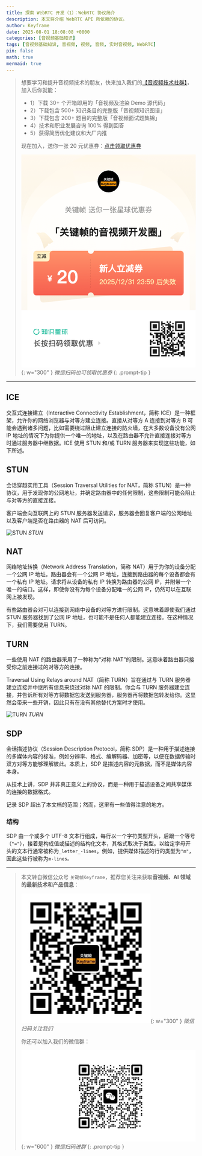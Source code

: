 ```yaml
---
title: 探索 WebRTC 开发（1）：WebRTC 协议简介
description: 本文将介绍 WebRTC API 所依赖的协议。
author: Keyframe
date: 2025-08-01 18:08:08 +0800
categories: [音视频基础知识]
tags: [音视频基础知识, 音视频, 视频, 音频, 实时音视频, WebRTC]
pin: false
math: true
mermaid: true
---
```


>想要学习和提升音视频技术的朋友，快来加入我们的<a href="https://t.zsxq.com/jRprT" target="_blank" rel="noopener noreferrer">【音视频技术社群】</a>，加入后你就能：
>
>- 1）下载 30+ 个开箱即用的「音视频及渲染 Demo 源代码」
>- 2）下载包含 500+ 知识条目的完整版「音视频知识图谱」
>- 3）下载包含 200+ 题目的完整版「音视频面试题集锦」
>- 4）技术和职业发展咨询 100% 得到回答
>- 5）获得简历优化建议和大厂内推
>  
>现在加入，送你一张 20 元优惠券：<a href="https://t.zsxq.com/jRprT" target="_blank" rel="noopener noreferrer">点击领取优惠券</a>
>
>![知识星球新人优惠券](assets/img/keyframe-zsxq-coupon.png){: w="300" }
>_微信扫码也可领取优惠券_
{: .prompt-tip }

---



## ICE

交互式连接建立（Interactive Connectivity Establishment，简称 ICE）是一种框架，允许你的网络浏览器与对等方建立连接。直接从对等方 A 连接到对等方 B 可能会遇到诸多问题，比如需要绕过阻止建立连接的防火墙，在大多数设备没有公网 IP 地址的情况下为你提供一个唯一的地址，以及在路由器不允许直接连接对等方时通过服务器中继数据。ICE 使用 STUN 和/或 TURN 服务器来实现这些功能，如下所述。

## STUN

会话穿越实用工具（Session Traversal Utilities for NAT，简称 STUN）是一种协议，用于发现你的公网地址，并确定路由器中的任何限制，这些限制可能会阻止与对等方的直接连接。

客户端会向互联网上的 STUN 服务器发送请求，服务器会回复客户端的公网地址以及客户端是否在路由器的 NAT 后可访问。

![STUN](https://developer.mozilla.org/en-US/docs/Web/API/WebRTC_API/Protocols/webrtc-stun.png)
_STUN_

## NAT

网络地址转换（Network Address Translation，简称 NAT）用于为你的设备分配一个公网 IP 地址。路由器会有一个公网 IP 地址，连接到路由器的每个设备都会有一个私有 IP 地址。请求将从设备的私有 IP 转换为路由器的公网 IP，并附带一个唯一的端口。这样，即使你没有为每个设备分配唯一的公网 IP，仍然可以在互联网上被发现。

有些路由器会对可以连接到网络中设备的对等方进行限制。这意味着即使我们通过 STUN 服务器找到了公网 IP 地址，也可能不是任何人都能建立连接。在这种情况下，我们需要使用 TURN。

## TURN

一些使用 NAT 的路由器采用了一种称为“对称 NAT”的限制。这意味着路由器只接受你之前连接过的对等方的连接。

Traversal Using Relays around NAT（简称 TURN）旨在通过与 TURN 服务器建立连接并中继所有信息来绕过对称 NAT 的限制。你会与 TURN 服务器建立连接，并告诉所有对等方将数据包发送到服务器，服务器再将数据包转发给你。这显然会带来一些开销，因此只有在没有其他替代方案时才使用。

![TURN](https://developer.mozilla.org/en-US/docs/Web/API/WebRTC_API/Protocols/webrtc-turn.png)
_TURN_

## SDP

会话描述协议（Session Description Protocol，简称 SDP）是一种用于描述连接的多媒体内容的标准，例如分辨率、格式、编解码器、加密等，以便在数据传输时双方对等方能够理解彼此。本质上，SDP 是描述内容的元数据，而不是媒体内容本身。

从技术上讲，SDP 并非真正意义上的协议，而是一种用于描述设备之间共享媒体的连接的数据格式。

记录 SDP 超出了本文档的范围；然而，这里有一些值得注意的地方。

### 结构

SDP 由一个或多个 UTF-8 文本行组成，每行以一个字符类型开头，后跟一个等号（`"="`），接着是构成值或描述的结构化文本，其格式取决于类型。以给定字母开头的文本行通常被称为`_letter_-lines`。例如，提供媒体描述的行的类型为`"m"`，因此这些行被称为`m-lines。`


---

> 本文转自微信公众号 `关键帧Keyframe`，推荐您关注来获取**音视频、AI 领域的最新技术和产品信息**：
>
>![微信公众号](assets/img/keyframe-mp.jpg){: w="300" }
>_微信扫码关注我们_
>
>你还可以加入我们的微信群：
>
>![关键帧的音视频开发群](assets/img/av-wechat-group.jpg){: w="600" }
>_微信扫码进群_
{: .prompt-tip }

